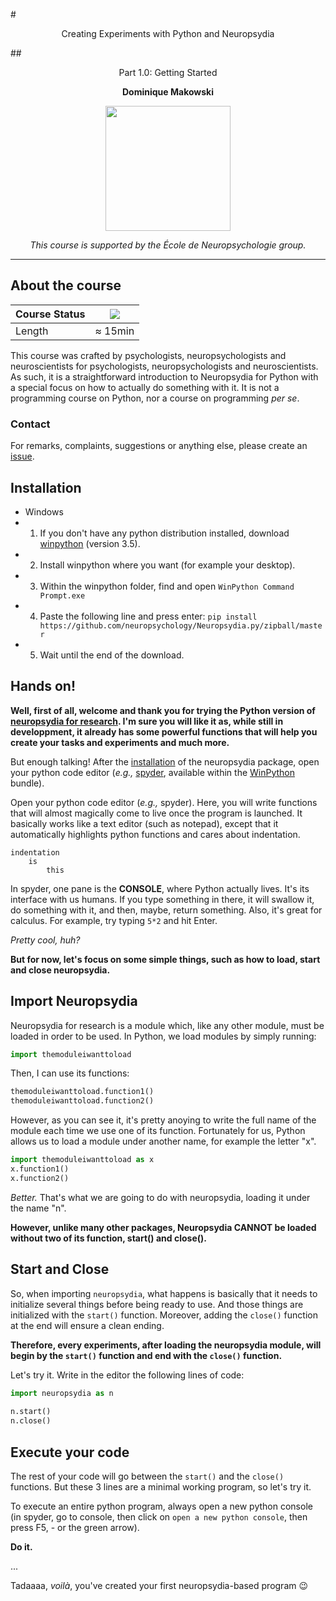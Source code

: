 #<p align="center">Creating Experiments with Python and Neuropsydia</p>
##<p align="center">Part 1.0: Getting Started</p>
**<p align="center">Dominique Makowski</p>**

<p align="center"><img src="https://biblineuropsy.files.wordpress.com/2016/08/n.png" width="200"></p>


*<p align="center">This course is supported by the École de Neuropsychologie group.</p>*

---

## About the course


| Course Status | ![](https://img.shields.io/badge/status-open-brightgreen.svg) |
|---------------|---|
| Length | ≈ 15min |


This course was crafted by psychologists, neuropsychologists and neuroscientists for psychologists, neuropsychologists and neuroscientists.
As such, it is a straightforward introduction to Neuropsydia for Python with a special focus on how to actually do something with it.
It is not a programming course on Python, nor a course on programming *per se*.

### Contact

For remarks, complaints, suggestions or anything else, please create an [issue](https://github.com/neuropsychology/Courses/issues).

## Installation

- Windows
 - 1. If you don't have any python distribution installed, download [winpython](https://winpython.github.io/) (version 3.5).
 - 2. Install winpython where you want (for example your desktop).
 - 3. Within the winpython folder, find and open `WinPython Command Prompt.exe`
 - 4. Paste the following line and press enter: `pip install https://github.com/neuropsychology/Neuropsydia.py/zipball/master`
 - 5. Wait until the end of the download.

## Hands on!

**Well, first of all, welcome and thank you for trying the Python version of [neuropsydia for research](https://github.com/neuropsychology/neuropsychology.R). I'm sure you will like it as, while still in developpment, it already has some powerful functions that will help you create your tasks and experiments and much more.**
 
But enough talking! After the [installation](https://github.com/neuropsychology/Neuropsydia.py#installation) of the neuropsydia package, open your python code editor (*e.g.,* [spyder](https://pythonhosted.org/spyder/installation.html), available within the [WinPython](https://winpython.github.io/) bundle).
 
Open your python code editor (*e.g.,* spyder). Here, you will write functions that will almost magically come to live once the program is launched. It basically works like a text editor (such as notepad), except that it automatically highlights python functions and cares about indentation.
```
indentation
    is
        this
```
In spyder, one pane is the **CONSOLE**, where Python actually lives. It's its interface with us humans. If you type something in there, it will swallow it, do something with it, and then, maybe, return something. Also, it's great for calculus. For example, try typing ```5*2``` and hit Enter.
 
*Pretty cool, huh?*
 
**But for now, let's focus on some simple things, such as how to load, start and close neuropsydia.**
 
 
## Import Neuropsydia
 
Neuropsydia for research is a module which, like any other module, must be loaded in order to be used. In Python, we load modules by simply running:
```python
import themoduleiwanttoload
```
Then, I can use its functions:

```python
themoduleiwanttoload.function1()
themoduleiwanttoload.function2()
```
However, as you can see it, it's pretty anoying to write the full name of the module each time we use one of its function. Fortunately for us, Python allows us to load a module under another name, for example the letter "x".
```python
import themoduleiwanttoload as x
x.function1()
x.function2()
```
*Better.* That's what we are going to do with neuropsydia, loading it under the name "n".
 
**However, unlike many other packages, Neuropsydia CANNOT be loaded without two of its function, start() and close().**
 
 
 
## Start and Close
 
So, when importing `neuropsydia`, what happens is basically that it needs to initialize several things before being ready to use. And those things are initialized with the `start()` function. Moreover, adding the `close()` function at the end will ensure a clean ending.
 
**Therefore, every experiments, after loading the neuropsydia module, will begin by the `start()` function and end with the `close()` function.**
 
Let's try it. Write in the editor the following lines of code:

```python
import neuropsydia as n
 
n.start()
n.close()
``` 
 
 
## Execute your code
 
The rest of your code will go between the `start()` and the `close()` functions. But these 3 lines are a minimal working program, so let's try it.
 
To execute an entire python program, always open a new python console (in spyder, go to console, then click on `open a new python console`, then press F5, - or the green arrow).
 
**Do it.**
 
...
 
Tadaaaa, *voilà*, you've created your first neuropsydia-based program :wink:
